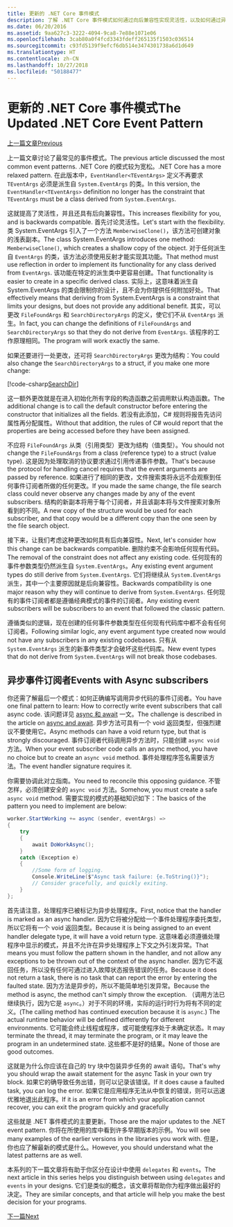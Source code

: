 ```yaml
---
title: 更新的 .NET Core 事件模式
description: 了解 .NET Core 事件模式如何通过向后兼容性实现灵活性，以及如何通过异步订阅服务器实现安全事件处理。
ms.date: 06/20/2016
ms.assetid: 9aa627c3-3222-4094-9ca8-7e88e1071e06
ms.openlocfilehash: 3cab80a0f4fcd3343fdeff265135f1503c036514
ms.sourcegitcommit: c93fd5139f9efcf6db514e3474301738a6d1d649
ms.translationtype: HT
ms.contentlocale: zh-CN
ms.lasthandoff: 10/27/2018
ms.locfileid: "50188477"
---
```

# <a name="the-updated-net-core-event-pattern"></a><span data-ttu-id="7df60-103">更新的 .NET Core 事件模式</span><span class="sxs-lookup"><span data-stu-id="7df60-103">The Updated .NET Core Event Pattern</span></span>

[<span data-ttu-id="7df60-104">上一篇文章</span><span class="sxs-lookup"><span data-stu-id="7df60-104">Previous</span></span>](event-pattern.md)

<span data-ttu-id="7df60-105">上一篇文章讨论了最常见的事件模式。</span><span class="sxs-lookup"><span data-stu-id="7df60-105">The previous article discussed the most common event patterns.</span></span> <span data-ttu-id="7df60-106">.NET Core 的模式较为宽松。</span><span class="sxs-lookup"><span data-stu-id="7df60-106">.NET Core has a more relaxed pattern.</span></span> <span data-ttu-id="7df60-107">在此版本中，`EventHandler<TEventArgs>` 定义不再要求 `TEventArgs` 必须是派生自 `System.EventArgs` 的类。</span><span class="sxs-lookup"><span data-stu-id="7df60-107">In this version, the `EventHandler<TEventArgs>` definition no longer has the constraint that `TEventArgs` must be a class derived from `System.EventArgs`.</span></span>

<span data-ttu-id="7df60-108">这就提高了灵活性，并且还具有后向兼容性。</span><span class="sxs-lookup"><span data-stu-id="7df60-108">This increases flexibility for you, and is backwards compatible.</span></span> <span data-ttu-id="7df60-109">首先讨论灵活性。</span><span class="sxs-lookup"><span data-stu-id="7df60-109">Let's start with the flexibility.</span></span> <span data-ttu-id="7df60-110">类 System.EventArgs 引入了一个方法 `MemberwiseClone()`，该方法可创建对象的浅表副本。</span><span class="sxs-lookup"><span data-stu-id="7df60-110">The class System.EventArgs introduces one method: `MemberwiseClone()`, which creates a shallow copy of the object.</span></span>
<span data-ttu-id="7df60-111">对于任何派生自 `EventArgs` 的类，该方法必须使用反射才能实现其功能。</span><span class="sxs-lookup"><span data-stu-id="7df60-111">That method must use reflection in order to implement its functionality for any class derived from `EventArgs`.</span></span> <span data-ttu-id="7df60-112">该功能在特定的派生类中更容易创建。</span><span class="sxs-lookup"><span data-stu-id="7df60-112">That functionality is easier to create in a specific derived class.</span></span> <span data-ttu-id="7df60-113">实际上，这意味着派生自 System.EventArgs 的类会限制你的设计，且不会为你提供任何附加好处。</span><span class="sxs-lookup"><span data-stu-id="7df60-113">That effectively means that deriving from System.EventArgs is a constraint that limits your designs, but does not provide any additional benefit.</span></span>
<span data-ttu-id="7df60-114">其实，可以更改 `FileFoundArgs` 和 `SearchDirectoryArgs` 的定义，使它们不从 `EventArgs` 派生。</span><span class="sxs-lookup"><span data-stu-id="7df60-114">In fact, you can change the definitions of `FileFoundArgs` and `SearchDirectoryArgs` so that they do not derive from `EventArgs`.</span></span>
<span data-ttu-id="7df60-115">该程序的工作原理相同。</span><span class="sxs-lookup"><span data-stu-id="7df60-115">The program will work exactly the same.</span></span>

<span data-ttu-id="7df60-116">如果还要进行一处更改，还可将 `SearchDirectoryArgs` 更改为结构：</span><span class="sxs-lookup"><span data-stu-id="7df60-116">You could also change the `SearchDirectoryArgs` to a struct, if you make one more change:</span></span>

[!code-csharp[SearchDir](../../samples/csharp/events/Program.cs#DeclareSearchEvent "Define search directory event")]

<span data-ttu-id="7df60-117">这一额外更改就是在进入初始化所有字段的构造函数之前调用默认构造函数。</span><span class="sxs-lookup"><span data-stu-id="7df60-117">The additional change is to call the default constructor before entering the constructor that initializes all the fields.</span></span> <span data-ttu-id="7df60-118">若没有此添加，C# 规则将报告先访问属性再分配属性。</span><span class="sxs-lookup"><span data-stu-id="7df60-118">Without that addition, the rules of C# would report that the properties are being accessed before they have been assigned.</span></span>

<span data-ttu-id="7df60-119">不应将 `FileFoundArgs` 从类（引用类型）更改为结构（值类型）。</span><span class="sxs-lookup"><span data-stu-id="7df60-119">You should not change the `FileFoundArgs` from a class (reference type) to a struct (value type).</span></span> <span data-ttu-id="7df60-120">这是因为处理取消的协议要求通过引用传递事件参数。</span><span class="sxs-lookup"><span data-stu-id="7df60-120">That's because the protocol for handling cancel requires that the event arguments are passed by reference.</span></span> <span data-ttu-id="7df60-121">如果进行了相同的更改，文件搜索类将永远不会观察到任何事件订阅者所做的任何更改。</span><span class="sxs-lookup"><span data-stu-id="7df60-121">If you made the same change, the file search class could never observe any changes made by any of the event subscribers.</span></span> <span data-ttu-id="7df60-122">结构的新副本将用于每个订阅者，并且该副本将与文件搜索对象所看到的不同。</span><span class="sxs-lookup"><span data-stu-id="7df60-122">A new copy of the structure would be used for each subscriber, and that copy would be a different copy than the one seen by the file search object.</span></span>

<span data-ttu-id="7df60-123">接下来，让我们考虑这种更改如何具有后向兼容性。</span><span class="sxs-lookup"><span data-stu-id="7df60-123">Next, let's consider how this change can be backwards compatible.</span></span>
<span data-ttu-id="7df60-124">删除约束不会影响任何现有代码。</span><span class="sxs-lookup"><span data-stu-id="7df60-124">The removal of the constraint does not affect any existing code.</span></span> <span data-ttu-id="7df60-125">任何现有的事件参数类型仍然派生自 `System.EventArgs`。</span><span class="sxs-lookup"><span data-stu-id="7df60-125">Any existing event argument types do still derive from `System.EventArgs`.</span></span>
<span data-ttu-id="7df60-126">它们将继续从 `System.EventArgs` 派生，其中一个主要原因就是后向兼容性。</span><span class="sxs-lookup"><span data-stu-id="7df60-126">Backwards compatibility is one major reason why they will continue to derive from `System.EventArgs`.</span></span> <span data-ttu-id="7df60-127">任何现有的事件订阅者都是遵循经典模式的事件的订阅者。</span><span class="sxs-lookup"><span data-stu-id="7df60-127">Any existing event subscribers will be subscribers to an event that followed the classic pattern.</span></span>

<span data-ttu-id="7df60-128">遵循类似的逻辑，现在创建的任何事件参数类型在任何现有代码库中都不会有任何订阅者。</span><span class="sxs-lookup"><span data-stu-id="7df60-128">Following similar logic, any event argument type created now would not have any subscribers in any existing codebases.</span></span> <span data-ttu-id="7df60-129">只有从 `System.EventArgs` 派生的新事件类型才会破坏这些代码库。</span><span class="sxs-lookup"><span data-stu-id="7df60-129">New event types that do not derive from `System.EventArgs` will not break those codebases.</span></span>

## <a name="events-with-async-subscribers"></a><span data-ttu-id="7df60-130">异步事件订阅者</span><span class="sxs-lookup"><span data-stu-id="7df60-130">Events with Async subscribers</span></span>

<span data-ttu-id="7df60-131">你还需了解最后一个模式：如何正确编写调用异步代码的事件订阅者。</span><span class="sxs-lookup"><span data-stu-id="7df60-131">You have one final pattern to learn: How to correctly write event subscribers that call async code.</span></span> <span data-ttu-id="7df60-132">该问题详见 [async 和 await](async.md) 一文。</span><span class="sxs-lookup"><span data-stu-id="7df60-132">The challenge is described in the article on [async and await](async.md).</span></span> <span data-ttu-id="7df60-133">异步方法可具有一个 void 返回类型，但强烈建议不要使用它。</span><span class="sxs-lookup"><span data-stu-id="7df60-133">Async methods can have a void return type, but that is strongly discouraged.</span></span> <span data-ttu-id="7df60-134">事件订阅者代码调用异步方法时，只能创建 `async void` 方法。</span><span class="sxs-lookup"><span data-stu-id="7df60-134">When your event subscriber code calls an async method, you have no choice but to create an `async void` method.</span></span> <span data-ttu-id="7df60-135">事件处理程序签名需要该方法。</span><span class="sxs-lookup"><span data-stu-id="7df60-135">The event handler signature requires it.</span></span>

<span data-ttu-id="7df60-136">你需要协调此对立指南。</span><span class="sxs-lookup"><span data-stu-id="7df60-136">You need to reconcile this opposing guidance.</span></span> <span data-ttu-id="7df60-137">不管怎样，必须创建安全的 `async void` 方法。</span><span class="sxs-lookup"><span data-stu-id="7df60-137">Somehow, you must create a safe `async void` method.</span></span> <span data-ttu-id="7df60-138">需要实现的模式的基础知识如下：</span><span class="sxs-lookup"><span data-stu-id="7df60-138">The basics of the pattern you need to implement are below:</span></span>

```csharp
worker.StartWorking += async (sender, eventArgs) =>
{
    try 
    {
        await DoWorkAsync();
    }
    catch (Exception e)
    {
        //Some form of logging.
        Console.WriteLine($"Async task failure: {e.ToString()}");
        // Consider gracefully, and quickly exiting.
    }
};
```

<span data-ttu-id="7df60-139">首先请注意，处理程序已被标记为异步处理程序。</span><span class="sxs-lookup"><span data-stu-id="7df60-139">First, notice that the handler is marked as an async handler.</span></span> <span data-ttu-id="7df60-140">因为它将被分配给一个事件处理程序委托类型，所以它将有一个 void 返回类型。</span><span class="sxs-lookup"><span data-stu-id="7df60-140">Because it is being assigned to an event handler delegate type, it will have a void return type.</span></span> <span data-ttu-id="7df60-141">这意味着必须遵循处理程序中显示的模式，并且不允许在异步处理程序上下文之外引发异常。</span><span class="sxs-lookup"><span data-stu-id="7df60-141">That means you must follow the pattern shown in the handler, and not allow any exceptions to be thrown out of the context of the async handler.</span></span> <span data-ttu-id="7df60-142">因为它不返回任务，所以没有任何可通过进入故障状态报告错误的任务。</span><span class="sxs-lookup"><span data-stu-id="7df60-142">Because it does not return a task, there is no task that can report the error by entering the faulted state.</span></span> <span data-ttu-id="7df60-143">因为方法是异步的，所以不能简单地引发异常。</span><span class="sxs-lookup"><span data-stu-id="7df60-143">Because the method is async, the method can't simply throw the exception.</span></span> <span data-ttu-id="7df60-144">（调用方法已继续执行，因为它是 `async`。）对于不同的环境，实际的运行时行为将有不同的定义。</span><span class="sxs-lookup"><span data-stu-id="7df60-144">(The calling method has continued execution because it is `async`.) The actual runtime behavior will be defined differently for different environments.</span></span> <span data-ttu-id="7df60-145">它可能会终止线程或程序，或可能使程序处于未确定状态。</span><span class="sxs-lookup"><span data-stu-id="7df60-145">It may terminate the thread, it may terminate the program, or it may leave the program in an undetermined state.</span></span> <span data-ttu-id="7df60-146">这些都不是好的结果。</span><span class="sxs-lookup"><span data-stu-id="7df60-146">None of those are good outcomes.</span></span>

<span data-ttu-id="7df60-147">这就是为什么你应该在自己的 try 块中包装异步任务的 await 语句。</span><span class="sxs-lookup"><span data-stu-id="7df60-147">That's why you should wrap the await statement for the async Task in your own try block.</span></span> <span data-ttu-id="7df60-148">如果它的确导致任务出错，则可以记录该错误。</span><span class="sxs-lookup"><span data-stu-id="7df60-148">If it does cause a faulted task, you can log the error.</span></span> <span data-ttu-id="7df60-149">如果它是应用程序无法从中恢复的错误，则可以迅速优雅地退出此程序。</span><span class="sxs-lookup"><span data-stu-id="7df60-149">If it is an error from which your application cannot recover, you can exit the program quickly and gracefully</span></span>

<span data-ttu-id="7df60-150">这些就是 .NET 事件模式的主要更新。</span><span class="sxs-lookup"><span data-stu-id="7df60-150">Those are the major updates to the .NET event pattern.</span></span> <span data-ttu-id="7df60-151">你将在所使用的库中看到许多早期版本的示例。</span><span class="sxs-lookup"><span data-stu-id="7df60-151">You will see many examples of the earlier versions in the libraries you work with.</span></span> <span data-ttu-id="7df60-152">但是，你也应了解最新的模式是什么。</span><span class="sxs-lookup"><span data-stu-id="7df60-152">However, you should understand what the latest patterns are as well.</span></span>

<span data-ttu-id="7df60-153">本系列的下一篇文章将有助于你区分在设计中使用 `delegates` 和 `events`。</span><span class="sxs-lookup"><span data-stu-id="7df60-153">The next article in this series helps you distinguish between using `delegates` and `events` in your designs.</span></span> <span data-ttu-id="7df60-154">它们是类似的概念，该文章将帮助你为程序做出最好的决定。</span><span class="sxs-lookup"><span data-stu-id="7df60-154">They are similar concepts, and that article will help you make the best decision for your programs.</span></span>

[<span data-ttu-id="7df60-155">下一篇</span><span class="sxs-lookup"><span data-stu-id="7df60-155">Next</span></span>](distinguish-delegates-events.md)
